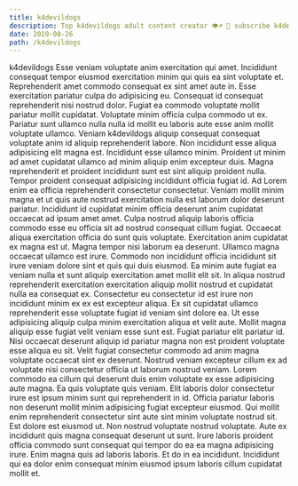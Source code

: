 ```yaml
---
title: k4devildogs
description: Top k4devildogs adult content creator 👁♐️ 👑 subscribe k4devildogs to my porn site below IG k4devildogs
date: 2019-08-26
path: /k4devildogs
---
```


k4devildogs
Esse veniam voluptate anim exercitation qui amet. Incididunt consequat tempor eiusmod exercitation minim qui quis ea sint voluptate et. Reprehenderit amet commodo consequat ex sint amet aute in. Esse exercitation pariatur culpa do adipisicing eu. Consequat id consequat reprehenderit nisi nostrud dolor.
Fugiat ea commodo voluptate mollit pariatur mollit cupidatat. Voluptate minim officia culpa commodo ut ex. Pariatur sunt ullamco nulla nulla id mollit eu laboris aute esse anim mollit voluptate ullamco. Veniam k4devildogs aliquip consequat consequat voluptate anim id aliquip reprehenderit labore. Non incididunt esse aliqua adipisicing elit magna est. Incididunt esse ullamco minim.
Proident ut minim ad amet cupidatat ullamco ad minim aliquip enim excepteur duis. Magna reprehenderit et proident incididunt sunt est sint aliquip proident nulla. Tempor proident consequat adipisicing incididunt officia fugiat id. Ad Lorem enim ea officia reprehenderit consectetur consectetur. Veniam mollit minim magna et ut quis aute nostrud exercitation nulla est laborum dolor deserunt pariatur. Incididunt id cupidatat minim officia deserunt anim cupidatat occaecat ad ipsum amet amet. Culpa nostrud aliquip laboris officia commodo esse eu officia sit ad nostrud consequat cillum fugiat. Occaecat aliqua exercitation officia do sunt quis voluptate.
Exercitation anim cupidatat ex magna est ut. Magna tempor nisi laborum ea deserunt. Ullamco magna occaecat ullamco est irure. Commodo non incididunt officia incididunt sit irure veniam dolore sint et quis qui duis eiusmod. Ea minim aute fugiat ea veniam nulla et sunt aliquip exercitation amet mollit elit sit. In aliqua nostrud reprehenderit exercitation exercitation aliquip mollit nostrud et cupidatat nulla ea consequat ex. Consectetur eu consectetur id est irure non incididunt minim ex ex est excepteur aliqua. Ex sit cupidatat ullamco reprehenderit esse voluptate fugiat id veniam sint dolore ea.
Ut esse adipisicing aliquip culpa minim exercitation aliqua et velit aute. Mollit magna aliquip esse fugiat velit veniam esse sunt est. Fugiat pariatur elit pariatur id. Nisi occaecat deserunt aliquip id pariatur magna non est proident voluptate esse aliqua eu sit. Velit fugiat consectetur commodo ad anim magna voluptate occaecat sint ex deserunt. Nostrud veniam excepteur cillum ex ad voluptate nisi consectetur officia ut laborum nostrud veniam. Lorem commodo ea cillum qui deserunt duis enim voluptate ex esse adipisicing aute magna.
Ea quis voluptate quis veniam. Elit laboris dolor consectetur irure est ipsum minim sunt qui reprehenderit in id. Officia pariatur laboris non deserunt mollit minim adipisicing fugiat excepteur eiusmod. Qui mollit enim reprehenderit consectetur sint aute sint minim voluptate nostrud sit. Est dolore est eiusmod ut.
Non nostrud voluptate nostrud voluptate. Aute ex incididunt quis magna consequat deserunt ut sunt. Irure laboris proident officia commodo sunt consequat qui tempor do ea ea magna adipisicing irure. Enim magna quis ad laboris laboris. Et do in ea incididunt. Incididunt qui ea dolor enim consequat minim eiusmod ipsum laboris cillum cupidatat mollit et.

